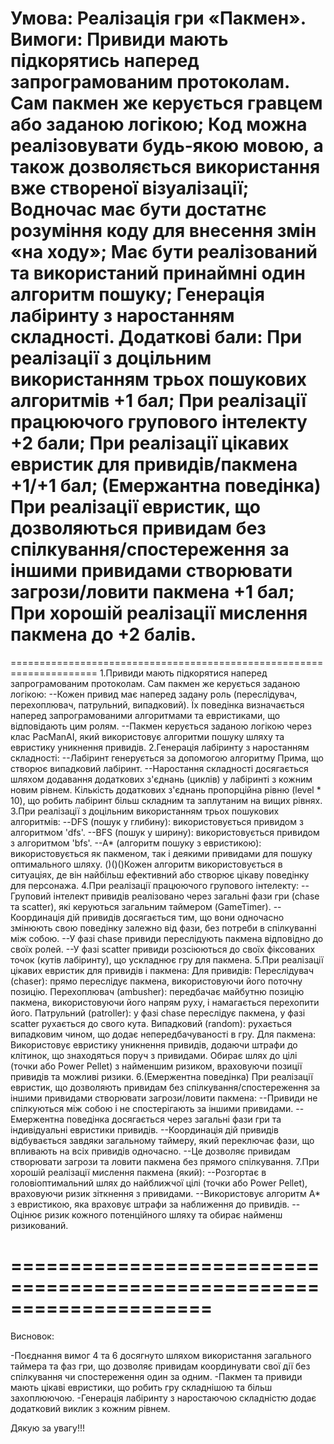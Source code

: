 Умова:
Реалізація гри «Пакмен».
Вимоги:
Привиди мають підкорятись наперед запрограмованим протоколам. Сам пакмен же керується гравцем або заданою логікою;
Код можна реалізовувати будь-якою мовою, а також дозволяється використання вже створеної візуалізації;
Водночас має бути достатнє розуміння коду для внесення змін «на ходу»;
Має бути реалізований та використаний принаймні один алгоритм пошуку;
Генерація лабіринту з наростанням складності.
Додаткові бали:
При реалізації з доцільним використанням трьох пошукових алгоритмів +1 бал;
При реалізації працюючого групового інтелекту +2 бали;
При реалізації цікавих евристик для привидів/пакмена +1/+1 бал;
(Емержантна поведінка) При реалізації евристик, що дозволяються привидам без спілкування/спостереження за іншими привидами створювати загрози/ловити пакмена +1 бал;
При хорошій реалізації мислення пакмена до +2 балів.
=====================================================================
=====================================================================
1.Привиди мають підкорятися наперед запрограмованим протоколам. Сам пакмен же керується заданою логікою:
--Кожен привид має наперед задану роль (переслідувач, перехоплювач, патрульний, випадковий). Їх поведінка визначається наперед запрограмованими алгоритмами та евристиками, що відповідають цим ролям.
--Пакмен керується заданою логікою через клас PacManAI, який використовує алгоритми пошуку шляху та евристику уникнення привидів.
2.Генерація лабіринту з наростанням складності:
--Лабіринт генерується за допомогою алгоритму Прима, що створює випадковий лабіринт.
--Наростання складності досягається шляхом додавання додаткових з'єднань (циклів) у лабіринті з кожним новим рівнем. Кількість додаткових з'єднань пропорційна рівню (level * 10), що робить лабіринт більш складним та заплутаним на вищих рівнях.
3.При реалізації з доцільним використанням трьох пошукових алгоритмів:
--DFS (пошук у глибину): використовується привидом з алгоритмом 'dfs'.
--BFS (пошук у ширину): використовується привидом з алгоритмом 'bfs'.
--A* (алгоритм пошуку з евристикою): використовується як пакменом, так і деякими привидами для пошуку оптимального шляху.
()()()Кожен алгоритм використовується в ситуаціях, де він найбільш ефективний або створює цікаву поведінку для персонажа.
4.При реалізації працюючого групового інтелекту:
--Груповий інтелект привидів реалізовано через загальні фази гри (chase та scatter), які керуються загальним таймером (GameTimer).
--Координація дій привидів досягається тим, що вони одночасно змінюють свою поведінку залежно від фази, без потреби в спілкуванні між собою.
--У фазі chase привиди переслідують пакмена відповідно до своїх ролей.
--У фазі scatter привиди розсіюються до своїх фіксованих точок (кутів лабіринту), що ускладнює гру для пакмена.
5.При реалізації цікавих евристик для привидів і пакмена:
Для привидів:
        Переслідувач (chaser): прямо переслідує пакмена, використовуючи його поточну позицію.
        Перехоплювач (ambusher): передбачає майбутню позицію пакмена, використовуючи його напрям руху, і намагається перехопити його.
        Патрульний (patroller): у фазі chase переслідує пакмена, у фазі scatter рухається до свого кута.
        Випадковий (random): рухається випадковим чином, що додає непередбачуваності в гру.
Для пакмена: 
        Використовує евристику уникнення привидів, додаючи штрафи до клітинок, що знаходяться поруч з привидами.
        Обирає шлях до цілі (точки або Power Pellet) з найменшим ризиком, враховуючи позиції привидів та можливі ризики.
6.(Емержентна поведінка) При реалізації евристик, що дозволяють привидам без спілкування/спостереження за іншими привидами створювати загрози/ловити пакмена:
--Привиди не спілкуються між собою і не спостерігають за іншими привидами.
--Емержентна поведінка досягається через загальні фази гри та індивідуальні евристики привидів.
--Координація дій привидів відбувається завдяки загальному таймеру, який переключає фази, що впливають на всіх привидів одночасно.
--Це дозволяє привидам створювати загрози та ловити пакмена без прямого спілкування.
7.При хорошій реалізації мислення пакмена (який):
--Розгортає в головіоптимальний шлях до найближчої цілі (точки або Power Pellet), враховуючи ризик зіткнення з привидами.
--Використовує алгоритм A* з евристикою, яка враховує штрафи за наближення до привидів.
--Оцінює ризик кожного потенційного шляху та обирає найменш ризикований.

=====================================================================
=====================================================================
Висновок:

-Поєднання вимог 4 та 6 досягнуто шляхом використання загального таймера та фаз гри, що дозволяє привидам координувати свої дії без спілкування чи спостереження один за одним.
-Пакмен та привиди мають цікаві евристики, що робить гру складнішою та більш захоплюючою.
-Генерація лабіринту з наростаючою складністю додає додатковий виклик з кожним рівнем.

Дякую за увагу!!!
